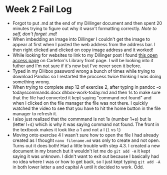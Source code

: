 # Week 2 Fail Log

* Forgot to put .md at the end of my Dillinger document and then spent 20 minutes trying to figure out why it wasn't formatting correctly. *Note to self, don't forget .md!* 
* When imbedding an image into Dillinger I couldn't get the image to appear at first when I pasted the web address from the address bar. I then right clicked and clicked on copy image address and it worked!
* While looking for websites to link to my Dillinger post I found [this open access page](https://library.carleton.ca/services/open-access) on Carleton's Library front page. I will be looking into it futher and I'm not sure if it's new but I've never seen it before.
* Typed in my DHbox password wrong a bunch of times while trying to download Pandoc so I restarted the proccess twice thinking I was doing something wrong.
* When trying to complete step 12 of exercise 2, after typing in pandoc -o todayscommands.docx dhbox-work-today.md and then 1s to make sure that the file had converted it kept saying "command not found" and when I clicked on the file manager the file was not there. I quickly watched the video to see that you have to hit the home button in the file manager to refresh it.
* I also just realized that the commmand is not 1s (number 1+s) but ls (letter l+s) which is why it was saying command not found. The front in the textbook makes it look like a 1 and not a l (`1` vs `l`)
* Moving onto exercise 4 I wasn't sure how to open the file I had already created as I thought `nano filename.md` was only to create and not open. Turns out it does both!
Had a little trouble with step 4.3. I created a new document in my branch but it wouldn't let me do `git add -A` it kept saying it was unknown. I didn't want to exit out because I basically had no idea where I was or how to get back, so I just kept typing `git add -A` in both lower letter a and capital A until it decided to work. Odd.
